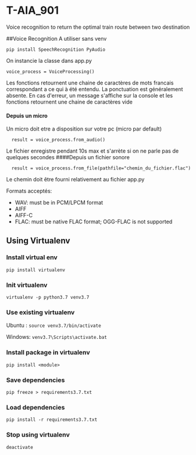# T-AIA_901
Voice recognition to return the optimal train route between two destination


##Voice Recognition 
A utiliser sans venv 

    pip install SpeechRecognition PyAudio
On instancie la classe dans app.py
    
    voice_process = VoiceProcessing()
Les fonctions retournent une chaine de caractères de mots francais correspondant a ce qui à été entendu.
La ponctuation est généralement absente. 
En cas d'erreur, un message s'affiche sur la console et les fonctions retournent une chaine de caractères vide 
#### Depuis un micro
Un micro doit etre a disposition sur votre pc (micro par default)

      result = voice_process.from_audio()   
Le fichier enregistre pendant 10s max et s'arrète si on ne parle pas de quelques secondes
####Depuis un fichier sonore 

      result = voice_process.from_file(pathfile="chemin_du_fichier.flac")
Le chemin doit être fourni relativement au fichier app.py

Formats acceptés: 
- WAV: must be in PCM/LPCM format
- AIFF
- AIFF-C
- FLAC: must be native FLAC format; OGG-FLAC is not supported
## Using Virtualenv
### Install virtual env
`pip install virtualenv`

### Init virtualenv
`virtualenv -p python3.7 venv3.7`

### Use existing virtualenv
Ubuntu : 
`source venv3.7/bin/activate`

Windows: 
`venv3.7\Scripts\activate.bat`

### Install package in virtualenv
`pip install <module>`

### Save dependencies
`pip freeze > requirements3.7.txt`

### Load dependencies
`pip install -r requirements3.7.txt`

### Stop using virtualenv
`deactivate`
